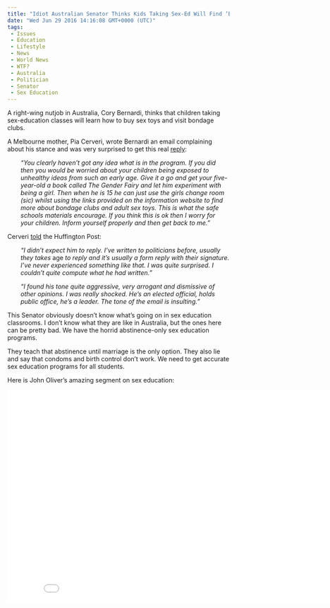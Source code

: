 ```yaml
---
title: "Idiot Australian Senator Thinks Kids Taking Sex-Ed Will Find ‘Bondage Clubs’"
date: "Wed Jun 29 2016 14:16:08 GMT+0000 (UTC)"
tags: 
 - Issues
 - Education
 - Lifestyle
 - News
 - World News
 - WTF?
 - Australia
 - Politician
 - Senator
 - Sex Education
---
```

<p>A right-wing nutjob in Australia, Cory Bernardi, thinks that children taking sex-education classes will learn how to buy sex toys and visit bondage clubs.</p><p>A Melbourne mother, Pia Cerveri, wrote Bernardi an email complaining about his stance and was very surprised to get this real <a href="http://www.pinknews.co.uk/2016/03/22/politician-claims-kids-will-learn-how-to-find-bondage-clubs-in-sex-ed-lessons/" onclick="__gaTracker(&apos;send&apos;, &apos;event&apos;, &apos;outbound-article&apos;, &apos;http://www.pinknews.co.uk/2016/03/22/politician-claims-kids-will-learn-how-to-find-bondage-clubs-in-sex-ed-lessons/&apos;, &apos;reply&apos;);" target="_blank">reply</a>:</p><p style="padding-left: 30px;"><em>&#x201C;You clearly haven&#x2019;t got any idea what is in the program.&#xA0;</em><em>If you did then you would be worried about your children being exposed to unhealthy ideas from such an early age.&#xA0;</em><em>Give it a go and get your five-year-old a book called The Gender Fairy and let him experiment with being a girl.&#xA0;</em><em>Then when he is 15 he can just use the girls change room (sic) whilst using the links provided on the information website to find more about bondage clubs and adult sex toys.&#xA0;</em><em>This is what the safe schools materials encourage. If you think this is ok then I worry for your children. Inform yourself properly and then get back to me.&#x201D;</em></p><p>Cerveri&#xA0;<a href="http://www.huffingtonpost.com.au/2016/03/22/safe-schools-cory-bernardi_n_9520144.html" onclick="__gaTracker(&apos;send&apos;, &apos;event&apos;, &apos;outbound-article&apos;, &apos;http://www.huffingtonpost.com.au/2016/03/22/safe-schools-cory-bernardi_n_9520144.html&apos;, &apos;told&apos;);" target="_blank">told</a> the Huffington Post:</p><p style="padding-left: 30px;"><em>&#x201C;I didn&#x2019;t expect him to reply. I&#x2019;ve written to politicians before, usually they takes </em>age<em> to reply and it&#x2019;s usually a form reply with their signature. I&#x2019;ve never experienced something like that. I was quite surprised. I couldn&#x2019;t quite compute what he had written</em><em>.&#x201D;</em></p><p style="padding-left: 30px;"><em>&#x201C;I found his tone quite aggressive, very arrogant and dismissive of other opinions. I was really shocked. He&#x2019;s an elected official, holds public office, he&#x2019;s a leader. The tone of the email is insulting.&#x201D;</em></p><p>This Senator obviously doesn&#x2019;t know what&#x2019;s going on in sex education classrooms. I don&#x2019;t know&#xA0;what they are like in Australia, but the ones here can be pretty bad. We have the horrid abstinence-only sex education programs.</p><p>They teach that abstinence until marriage is the only option. They also lie and say that condoms and birth control don&#x2019;t work. We need to get accurate sex education programs for all students.</p><p>Here is John Oliver&#x2019;s amazing segment on sex education:</p><p><iframe width="853" height="480" src="//www.youtube.com/embed/L0jQz6jqQS0" frameborder="0" allowfullscreen></iframe></p>